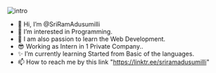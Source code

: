 ![intro](https://user-images.githubusercontent.com/61102759/209456873-39b37c53-034e-44b1-b990-c55e3d894864.gif)













- 👋 Hi, I’m @SriRamAdusumilli
- 👀 I’m interested in Programming.
- 💖 I am also passion to learn the Web Development.
- 😎 Working as Intern in 1 Private Company..
- ✨ I’m currently learning Started from Basic of the languages.
- 📫 How to reach me by this link "https://linktr.ee/sriramadusumilli"

<!---
SriRamAdusumilli/SriRamAdusumilli is a ✨ special ✨ repository because its `README.md` (this file) appears on your GitHub profile.
You can click the Preview link to take a look at your changes.
--->




